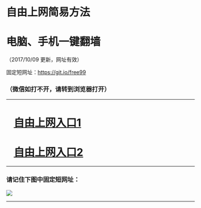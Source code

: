 ﻿# 自由上网简易方法

# 电脑、手机一键翻墙

（2017/10/09 更新，网址有效）

固定短网址：https://git.io/free99

### （微信如打不开，请转到浏览器打开）


***





# &nbsp;&nbsp; <a href="http://ft2817718182.fwq-tz-1001.info/fwqtz01.html?t=100900131055 " target="_blank">自由上网入口1</a>
# &nbsp;&nbsp; <a href="http://ft2081115249.fwq-tz-1002.info/fwqtz02.html?t=100900115855 " target="_blank">自由上网入口2</a>
***

### 请记住下图中固定短网址：

<img src="https://s3-us-west-2.amazonaws.com/fwq-1001/yjfq-20170905okok.png" /> 


***

